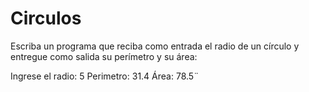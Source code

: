 # Circulos
Escriba un programa que reciba como entrada el radio de un círculo y entregue como salida su perímetro y su área:

Ingrese el radio: 5
Perimetro: 31.4
Área: 78.5¨
